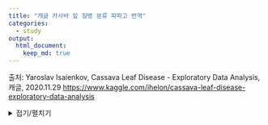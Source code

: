 ```yaml
---
title: "캐글 카사바 잎 질병 분류 파파고 번역"
categories:
  - study
output:
  html_document:
    keep_md: true
---
```


출처: Yaroslav Isaienkov, Cassava Leaf Disease - Exploratory Data Analysis, 캐글, 2020.11.29
https://www.kaggle.com/ihelon/cassava-leaf-disease-exploratory-data-analysis

<details markdown="1">
<summary>접기/펼치기</summary>

<!--summary 아래 빈칸 공백 두고 내용을 적는공간-->

# 구글 연동 (생략)


```python
!pip install kaggle
```


```python
from google.colab import files
uploaded = files.upload()
for fn in uploaded.keys():
  print('uploaded file "{name}" with length {length} bytes'.format(
      name=fn, length=len(uploaded[fn])))
  
# kaggle.json을 아래 폴더로 옮긴 뒤, file을 사용할 수 있도록 권한을 부여한다. 
!mkdir -p ~/.kaggle/ && mv kaggle.json ~/.kaggle/ && chmod 600 ~/.kaggle/kaggle.json
```


```python
ls -1ha ~/.kaggle/kaggle.json
```


```python
from google.colab import drive # 패키지 불러오기 
from os.path import join  

# 구글 드라이브 마운트
ROOT = "/content/drive"     # 드라이브 기본 경로
print(ROOT)                 # print content of ROOT (Optional)
drive.mount(ROOT)           # 드라이브 기본 경로 

# 프로젝트 파일 생성 및 다운받을 경로 이동
MY_GOOGLE_DRIVE_PATH = 'My Drive/Colab Notebooks/python_basic/kaggle_cassava-leaf-disease-classification/data'
PROJECT_PATH = join(ROOT, MY_GOOGLE_DRIVE_PATH)
print(PROJECT_PATH)
```


```python
%cd "{PROJECT_PATH}"
```

# **카사바 잎 질병 분류**  
Cassava Leaf Disease Classification  
https://www.kaggle.com/c/cassava-leaf-disease-classification  
<br>
이미지에 존재하는 질병 유형 식별  
Identify the type of disease present on a Cassava Leaf image

## **Description**
<br><br>
아프리카에서 두 번째로 많은 탄수화물을 공급하고 있는 카사바는 가혹한 조건을 견뎌낼 수 있기 때문에 소작농들이 재배하는 주요 식량안보 작물이다.  
As the second-largest provider of carbohydrates in Africa, cassava is a key food security crop grown by smallholder farmers because it can withstand harsh conditions.    
<br>
아프리카 사하라 사막 이남의 가정 농장의 80% 이상이 이 녹농 뿌리를 기르고 있지만 바이러스성 질병은 수확량이 저조한 주요 원인이다.  
At least 80% of household farms in Sub-Saharan Africa grow this starchy root, but viral diseases are major sources of poor yields.  
<br>
데이터 과학의 도움으로, 일반적인 질병들이 치료될 수 있도록 식별하는 것이 가능할 수도 있다.  
With the help of data science, it may be possible to identify common diseases so they can be treated.  
<br><br>

기존의 질병감지 방법은 농업인이 정부출연 농업전문가의 도움을 받아 식물을 육안으로 검사하고 진단할 수 있도록 해야 한다.  
Existing methods of disease detection require farmers to solicit the help of government-funded agricultural experts to visually inspect and diagnose the plants.  
<br>
이것은 노동집약적이고, 공급량이 적고, 비용이 많이 드는 것으로 고통받고 있다.  
This suffers from being labor-intensive, low-supply and costly.  
<br>
추가적인 도전으로서, 아프리카 농부들은 낮은 대역폭의 모바일 퀄리티 카메라에만 접근할 수 있기 때문에 농부들을 위한 효과적인 해결책은 상당한 제약 조건 하에서 좋은 성과를 거두어야 한다.  
As an added challenge, effective solutions for farmers must perform well under significant constraints, since African farmers may only have access to mobile-quality cameras with low-bandwidth.  
<br><br>

이번 대회에서는 우간다의 정기 조사 때 수집한 21,367개의 라벨 이미지 데이터 세트를 소개한다.  
In this competition, we introduce a dataset of 21,367 labeled images collected during a regular survey in Uganda.  
<br>
대부분의 이미지는 그들의 정원을 사진 찍는 농부들로부터 크라우드소싱되었고, 캄팔라 소재 마케레대학의 AI 연구소와 협력하여 국립작물자원연구소(NaCRRI)의 전문가들이 주석을 달았다.  
Most images were crowdsourced from farmers taking photos of their gardens, and annotated by experts at the National Crops Resources Research Institute (NaCRRI) in collaboration with the AI lab at Makerere University, Kampala.  
<br>
이것은 농부들이 실생활에서 진단해야 할 것을 가장 현실적으로 나타내는 형식이다.  
This is in a format that most realistically represents what farmers would need to diagnose in real life.  

## **Data Description**  

비교적 저렴한 카메라의 사진을 사용하여 카사바 공장의 문제점을 식별할 수 있는가?  
Can you identify a problem with a cassava plant using a photo from a relatively inexpensive camera?  
<br>
이 대회는 많은 아프리카 국가들의 식량 공급에 물질적인 해를 끼치는 여러 질병들을 구별하는 것에 도전할 것이다.  
This competition will challenge you to distinguish between several diseases that cause material harm to the food supply of many African countries.  
<br>
어떤 경우에는 더 이상의 확산을 막기 위해 감염된 식물을 태우는 것이 주요 치료법인데, 이것은 농부들에게 꽤 유용한 빠른 자동 전환이 될 수 있다.  
In some cases the main remedy is to burn the infected plants to prevent further spread, which can make a rapid automated turnaround quite useful to the farmers.

## **Files**  

**[train/test]_images** the image files.  
<br>
테스트 이미지의 전체 세트는 노트북이 채점을 위해 제출되었을 때만 사용할 수 있다.  
The full set of test images will only be available to your notebook when it is submitted for scoring.  
<br>
테스트 세트에서 약 15,000개의 이미지를 볼 수 있을 것으로 예상한다.  
Expect to see roughly 15,000 images in the test set.  
<br>
**train.csv**
<br>
- `image_id` the image file name.  
- `label` 질병의 ID 코드 (the ID code for the disease)  
<br>  

**sample_submission.csv**  
공개된 테스트 세트 내용을 고려할 때 적절한 형식의 샘플 제출.
<br>
A properly formatted sample submission, given the disclosed test set content.
<br>
- `image_id` the image file name.  
- `label` 질병의 예상 ID 코드 (the predicted ID code for the disease)  
<br>  

**[train/test]_tfrecords**  
tfrecord 형식의 이미지 파일  
the image files in tfrecord format.  
<br> 
**label_num_to_disease_map.json**  
각 질병 코드와 실제 질병 이름 간의 매핑.  
The mapping between each disease code and the real disease name.

# **카사바 잎 질병 - EDA(탐색적 데이터 분석)**
Cassava Leaf Disease - Exploratory Data Analysis   
https://www.kaggle.com/ihelon/cassava-leaf-disease-exploratory-data-analysis

Cassava Leaf 질병 분류 과제를 위한 빠른 탐색 데이터 분석  
Quick Exploratory Data Analysis for Cassava Leaf Disease Classification challenge  
<br>
이 대회는 많은 아프리카 국가들의 식량 공급에 물질적인 해를 끼치는 여러 질병들을 구별하는 것에 도전할 것이다.  
This competition will challenge you to distinguish between several diseases that cause material harm to the food supply of many African countries.  
  
어떤 경우에는 더 이상의 확산을 막기 위해 감염된 식물을 태우는 것이 주요 치료법인데, 이것은 농부들에게 꽤 유용한 빠른 자동 전환이 될 수 있다.  
In some cases the main remedy is to burn the infected plants to prevent further spread, which can make a rapid automated turnaround quite useful to the farmers.

## Overview


```python
import os
import json

import numpy as np
import pandas as pd
import seaborn as sn
import matplotlib.pyplot as plt
import cv2
import albumentations as A
from sklearn import metrics as sk_metrics
```


```python
BASE_DIR = "../input/cassava-leaf-disease-classification/"
```

이번 대회에는 5개의 수업이 있다: **4개의 질병**과 **1개의 건강**  
클래스 번호와 클래스 이름 간의 매핑은 파일 label_num_to_disease_map.json에서 찾을 수 있다.  
  
In this competition we have 5 classes: **4 diseases** and **1 healthy**  
We can find the mapping between the class number and its name in the file label_num_to_disease_map.json


```python
with open(os.path.join(PROJECT_PATH, "label_num_to_disease_map.json")) as file:
    map_classes = json.loads(file.read())
    
print(json.dumps(map_classes, indent=4))
```

    {
        "0": "Cassava Bacterial Blight (CBB)",
        "1": "Cassava Brown Streak Disease (CBSD)",
        "2": "Cassava Green Mottle (CGM)",
        "3": "Cassava Mosaic Disease (CMD)",
        "4": "Healthy"
    }
    


```python
input_files = os.listdir(os.path.join(BASE_DIR, "train_images"))
print(f"Number of train images: {len(input_files)}")
```

**이하 용량이 커서 결과 나중에**

![K-20201126-092849](https://user-images.githubusercontent.com/72365720/100294328-ce3d7c00-2fc9-11eb-8b04-5c67610d2bda.png)

처음 300개의 이미지 치수를 살펴봅시다.  
아래에서 볼 수 있듯이 모든 이미지는 크기가 동일하다(600, 800, 3)  
Let's take a look at the dimensions of the first 300 images  
As you can see below, all images are the same size (600, 800, 3)  


```python
img_shapes = {}
for image_name in os.listdir(os.path.join(BASE_DIR, "train_images"))[:300]:
    image = cv2.imread(os.path.join(BASE_DIR, "train_images", image_name))
    img_shapes[image.shape] = img_shapes.get(image.shape, 0) + 1

print(img_shapes)
```

![K-20201126-093038](https://user-images.githubusercontent.com/72365720/100294402-0e9cfa00-2fca-11eb-82fc-af4ebe528d11.png)

교육 데이터 프레임을 로드하고 실제 클래스 이름이 포함된 열을 추가합시다.  
Let's load the training dataframe and add a column with the real class name to it.  



```python
df_train = pd.read_csv(os.path.join(BASE_DIR, "train.csv"))

df_train["class_name"] = df_train["label"].astype(str).map(map_classes)

df_train
```

![K-20201126-093157](https://user-images.githubusercontent.com/72365720/100294470-3ee49880-2fca-11eb-9aba-2abc9b6e96e6.png)

각 반의 사진 수를 살펴보자.  
Let's look at the number of pictures in each class.


```python
plt.figure(figsize=(8, 4))
sn.countplot(y="class_name", data=df_train);
```

![__results___14_0](https://user-images.githubusercontent.com/72365720/100294542-6c314680-2fca-11eb-969f-5dd5f3e83144.png)

우리가 알 수 있듯이 데이터 집합은 상당히 큰 불균형을 가지고 있다.  
As we can see, the dataset has a fairly large imbalance.


## 일반 시각화 (General Visualization)


```python
def visualize_batch(image_ids, labels):
    plt.figure(figsize=(16, 12))
    
    for ind, (image_id, label) in enumerate(zip(image_ids, labels)):
        plt.subplot(3, 3, ind + 1)
        image = cv2.imread(os.path.join(BASE_DIR, "train_images", image_id))
        image = cv2.cvtColor(image, cv2.COLOR_BGR2RGB)

        plt.imshow(image)
        plt.title(f"Class: {label}", fontsize=12)
        plt.axis("off")
    
    plt.show()
```


```python
tmp_df = df_train.sample(9)
image_ids = tmp_df["image_id"].values
labels = tmp_df["class_name"].values

visualize_batch(image_ids, labels)
```

![__results___18_0](https://user-images.githubusercontent.com/72365720/100294635-bf0afe00-2fca-11eb-917d-1783e7009cfa.png)

## Cassava Bacterial Blight (CBB)

![inbox_1865449_be9cdd94efb9b1660066ad10b55c8626_bact_bright](https://user-images.githubusercontent.com/72365720/100295143-39884d80-2fcc-11eb-936f-0059a1b61a6b.jpeg)  
The image from discussion: [Cassava Lead Diseases: Overview](https://www.kaggle.com/c/cassava-leaf-disease-classification/discussion/198143)


```python
tmp_df = df_train[df_train["label"] == 0]
print(f"Total train images for class 0: {tmp_df.shape[0]}")

tmp_df = tmp_df.sample(9)
image_ids = tmp_df["image_id"].values
labels = tmp_df["label"].values

visualize_batch(image_ids, labels)
```

![K-20201126-094743](https://user-images.githubusercontent.com/72365720/100295287-9b48b780-2fcc-11eb-9285-f29207d79ba6.png)

![__results___21_1](https://user-images.githubusercontent.com/72365720/100295234-79e7cb80-2fcc-11eb-86e3-ff0e144ed678.png)

## Cassava Brown Streak Disease (CBSD)

![inbox_1865449_feba3dafc914d04517659650d137b77a_brown_st](https://user-images.githubusercontent.com/72365720/100295367-c7fccf00-2fcc-11eb-9ee6-752ff3e9a02e.jpeg)  
The image from discussion: [Cassava Lead Diseases: Overview](https://www.kaggle.com/c/cassava-leaf-disease-classification/discussion/198143)


```python
tmp_df = df_train[df_train["label"] == 1]
print(f"Total train images for class 1: {tmp_df.shape[0]}")

tmp_df = tmp_df.sample(9)
image_ids = tmp_df["image_id"].values
labels = tmp_df["label"].values

visualize_batch(image_ids, labels)
```

![K-20201126-095102](https://user-images.githubusercontent.com/72365720/100295429-ecf14200-2fcc-11eb-81d4-9db76e8e0637.png)

![__results___24_1](https://user-images.githubusercontent.com/72365720/100295437-f2e72300-2fcc-11eb-8b1a-4cfb178de9ea.png)

## Cassava Green Mottle (CGM)

![inbox_1865449_4f2975866feb2a1d4ef4111c2d57db29_green_mottle](https://user-images.githubusercontent.com/72365720/100295584-4eb1ac00-2fcd-11eb-8bad-a137d5d6d0fb.jpeg)  
The image from discussion: [Cassava Lead Diseases: Overview](https://www.kaggle.com/c/cassava-leaf-disease-classification/discussion/198143)


```python
tmp_df = df_train[df_train["label"] == 2]
print(f"Total train images for class 2: {tmp_df.shape[0]}")

tmp_df = tmp_df.sample(9)
image_ids = tmp_df["image_id"].values
labels = tmp_df["label"].values

visualize_batch(image_ids, labels)
```

![K-20201126-095448](https://user-images.githubusercontent.com/72365720/100295638-71dc5b80-2fcd-11eb-96de-ecbc4b6b3a2f.png)

![__results___27_1](https://user-images.githubusercontent.com/72365720/100295641-7274f200-2fcd-11eb-8768-13096f77e77e.png)


## Cassava Mosaic Disease (CMD)

![inbox_1865449_36990f77ded6667e5c30d19b5405d4d3_mosaic_disease](https://user-images.githubusercontent.com/72365720/100295912-3b531080-2fce-11eb-94a4-6ebb00a0c249.jpeg)  
The image from discussion: [Cassava Lead Diseases: Overview](https://www.kaggle.com/c/cassava-leaf-disease-classification/discussion/198143)


```python
tmp_df = df_train[df_train["label"] == 3]
print(f"Total train images for class 3: {tmp_df.shape[0]}")

tmp_df = tmp_df.sample(9)
image_ids = tmp_df["image_id"].values
labels = tmp_df["label"].values

visualize_batch(image_ids, labels)
```

![K-20201126-100145](https://user-images.githubusercontent.com/72365720/100295991-6a698200-2fce-11eb-992a-29d8bf0db854.png)

![__results___30_1](https://user-images.githubusercontent.com/72365720/100295994-6b9aaf00-2fce-11eb-8310-2d703ee9233a.png)

## Healthy


```python
tmp_df = df_train[df_train["label"] == 4]
print(f"Total train images for class 4: {tmp_df.shape[0]}")

tmp_df = tmp_df.sample(9)
image_ids = tmp_df["image_id"].values
labels = tmp_df["label"].values

visualize_batch(image_ids, labels)
```

![K-20201126-100242](https://user-images.githubusercontent.com/72365720/100296037-8c630480-2fce-11eb-818c-144ea91386cc.png)

![__results___32_1](https://user-images.githubusercontent.com/72365720/100296042-8ec55e80-2fce-11eb-985b-ca44e8c3c63e.png)

## 확대 예제 (Augmentation Examples)

이미지 증가는 기존 교육 사례에서 새로운 교육 사례를 만드는 과정이다.  
Image augmentation is a process of creating new training examples from the existing ones.  

새로운 샘플을 만들려면 원본 이미지를 약간 변경하십시오.  
To make a new sample, you slightly change the original image.  

예를 들어, 새로운 이미지를 조금 더 밝게 만들 수 있다.  
For instance, you could make a new image a little brighter;  

원본 이미지에서 조각을 잘라낼 수 있다.  
you could cut a piece from the original image;  

원래 이미지를 미러링하는 등의 방법으로 새로운 이미지를 만들 수 있다.  
you could make a new image by mirroring the original one, etc. [source](https://albumentations.ai/docs/introduction/image_augmentation/)

![augmentation](https://user-images.githubusercontent.com/72365720/100296265-14e1a500-2fcf-11eb-9423-bdea28961091.jpg)  
The image from the [Albumentations Documentation](https://albumentations.ai/docs/introduction/image_augmentation/)


```python
def plot_augmentation(image_id, transform):
    plt.figure(figsize=(16, 4))
    img = cv2.imread(os.path.join(BASE_DIR, "train_images", image_id))
    img = cv2.cvtColor(img, cv2.COLOR_BGR2RGB)

    plt.subplot(1, 3, 1)
    plt.imshow(img)
    plt.axis("off")

    plt.subplot(1, 3, 2)
    x = transform(image=img)["image"]
    plt.imshow(x)
    plt.axis("off")

    plt.subplot(1, 3, 3)
    x = transform(image=img)["image"]
    plt.imshow(x)
    plt.axis("off")
    
    plt.show()
```

우리는 몇몇 수업의 수가 상당히 제한되어 있기 때문에, 우리는 증강을 사용할 수 있다.  
Since we have a fairly limited number of some classes, we can use augmentation  

이 절은 연금술 라이브러리를 사용한 증축의 예를 보여준다.  
This section shows examples of augmentation using the albumentations library  
<br>

아래 예제는 지정학적 가장자리 보완과 함께 회전-시프트-척도 확대를 사용한다.  
The example below uses rotate-shift-scale augmentation with specular edge complementation.  

이런 종류의 사진을 보면, 이런 증가는 꽤 자연스러워 보인다.  
For this kind of pictures, this augmentation looks quite natural.


```python
transform_shift_scale_rotate = A.ShiftScaleRotate(
    p=1.0, 
    shift_limit=(-0.3, 0.3), 
    scale_limit=(-0.1, 0.1), 
    rotate_limit=(-180, 180), 
    interpolation=0, 
    border_mode=4, 
)

plot_augmentation("1003442061.jpg", transform_shift_scale_rotate)
```

![__results___39_0](https://user-images.githubusercontent.com/72365720/100296395-6e49d400-2fcf-11eb-95b5-28647fac52d4.png)

또 다른 유용한 증가는 ThoughDropout일 수 있다.  
Another useful augmentation could be CoarseDropout.  

이 확대 덕분에, 당신은 모델의 수명을 복잡하게 만들 수 있어서 그녀가 이미지의 일부 세부사항을 너무 자세히 보지 않도록 할 수 있다.  
Thanks to this augmentation, you can complicate the life of the model so that she does not look too closely at some of the details of the image.  

아래의 예를 보자.  
Let's look at the example below:


```python
transform_coarse_dropout = A.CoarseDropout(
    p=1.0, 
    max_holes=100, 
    max_height=50, 
    max_width=50, 
    min_holes=30, 
    min_height=20, 
    min_width=20,
)

plot_augmentation("1003442061.jpg", transform_coarse_dropout)
```

![__results___41_0](https://user-images.githubusercontent.com/72365720/100296476-aea95200-2fcf-11eb-85ea-e4585ee247f3.png)

우리는 두 개 이상의 증강을 하나의 과정으로 구성할 수 있다.  
We can compose two or more augmentations into one process.  

예를 들어 shift-scale-rotate 및 ThoughDropout을 일관되게 사용합시다.  
For example, let's use shift-scale-rotate and CoarseDropout consistently:


```python
transform = A.Compose(
    transforms=[
        transform_shift_scale_rotate,
        transform_coarse_dropout,
    ],
    p=1.0,
)

plot_augmentation("1003442061.jpg", transform)
```

![__results___43_0](https://user-images.githubusercontent.com/72365720/100296522-d4cef200-2fcf-11eb-9d3c-d47762b11e9c.png)

## Submission Example

제출 템플릿 로드  
Load the submission template


```python
df_sub = pd.read_csv("../input/cassava-leaf-disease-classification/sample_submission.csv", index_col=0)
df_sub
```

![K-20201126-101306](https://user-images.githubusercontent.com/72365720/100296604-05169080-2fd0-11eb-9a3c-2a5ded46bda4.png)

제출 파일에서 하나의 파일만 볼 수 있기 때문에  
As we can see only one file in the submission file


```python
os.listdir(os.path.join(BASE_DIR, "test_images"))
```

![K-20201126-101414](https://user-images.githubusercontent.com/72365720/100296650-26777c80-2fd0-11eb-901c-9fba48d1bd80.png)

코드 대회인데다 시험 데이터가 숨겨져 있기 때문이다.  
This is because it is a Code Competition, and the test data is hidden  

노트북에서 볼 수 없는 테스트 데이터 집합으로 작업을 수정해야 함  
Your notebook should correct working with unseen test dataset  

테스트 이미지의 전체 세트는 노트북이 채점을 위해 제출되었을 때만 사용할 수 있다.  
The full set of test images will only be available to your notebook when it is submitted for scoring.  

테스트 세트에서 약 15,000개의 이미지를 볼 수 있을 것으로 예상한다.  
Expect to see roughly 15,000 images in the test set.  
<br>

이 경기의 척도는 **정확성**이다.  
The metric of this competition is **Accuracy**.  

정확도 - 총 표본 수에 대해 올바르게 예측된 표본 수의 비율  
Accuracy - the ratio of the number of samples predicted correctly to the total number of samples

![K-20201126-101734](https://user-images.githubusercontent.com/72365720/100296861-9e45a700-2fd0-11eb-8c80-051105d4dcf5.png)

모든 예에 대해 하나의 클래스만 선택하면 교육 세트의 정확도를 계산해 봅시다.  
Let's calculate the accuracy on a training set if we select only one class for all examples.


```python
for pred_class in range(0, 5):
    y_true = df_train["label"].values
    y_pred = np.full_like(y_true, pred_class)
    print(f"accuracy score (predict {pred_class}): {sk_metrics.accuracy_score(y_true, y_pred):.3f}")
```

![K-20201126-101838](https://user-images.githubusercontent.com/72365720/100296919-c3d2b080-2fd0-11eb-80a4-373fbb48049f.png)

우리는 계층의 불균형이 크기 때문에 가장 빈번한 수업을 예측하면 이 경우 정확도가 더 크다.  
Since we have a large imbalance of classes, if we predict the most frequent class, then our accuracy is greater in this case  

테스트 세트에 있는 모든 이미지의 라벨로 가장 인기 있는 트레이닝 세트의 클래스를 선택하자.  
Let's choose the most popular class of training set as the label for all images in test set


```python
df_sub["label"] = 3
```

그리고 나서 제출 파일에 결과를 쓰세요.  
And then write result to the submission file


```python
df_sub.to_csv("submission.csv")
```

평가를 위해 결과를 제출하면 공용 라이더보드(열차 위는 0.615)에서 0.614의 정확도를 얻는다.  
If you submit the result for evaluation, you will get an accuracy of 0.614 on a public liderboard (on the train it is 0.615).  

이는 공공 시험 분포에 대한 계층의 불균형도 있음을 나타낼 수 있다.  
This may indicate that there is also an imbalance of classes on the public test distribution.

# WORK IN PROGRESS...

</details>